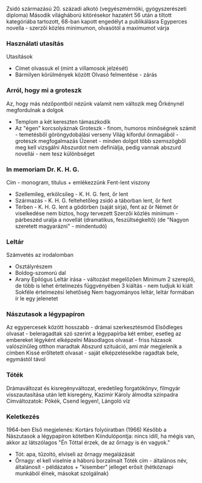 Zsidó származású 20. századi alkotó (vegyészmérnöki, gyógyszerészeti diploma)
Második világháború kitörésekor hazatért
56 után a tiltott kategóriába tartozott, 68-ban kapott engedélyt a publikálásra
Egyperces novella - szerzői közlés minimumon, olvasótól a maximumot várja
### Használati utasítás
Utasítások
- Címet olvassuk el (mint a villamosok jelzését)
- Bármilyen körülmények között
Olvasó felmentése - zárás
### Arról, hogy mi a groteszk
Az, hogy más nézőpontból nézünk valamit nem változik meg
Örkénynél megfordulnak a dolgok
- Templom a két kereszten támaszkodik
- Az "égen" korcsolyáznak
Groteszk - finom, humoros minőségnek számít - temetésből göröngydobálási verseny
Világ kifordul önmagából - groteszk megfogalmazás
Üzenet - minden dolgot több szemszögből meg kell vizsgálni
Abszurdot nem definiálja, pedig vannak abszurd novellái - nem tesz különbséget
### In memoriam Dr. K. H. G.
Cím - monogram, titulus + emlékezzünk
Fent-lent viszony
- Szellemileg, erkölcsileg - K. H. G. fent, őr lent
- Származás - K. H. G. feltehetőleg zsidó a táborban lent, őr fent
- Térben - K. H. G. lent a gödörben (saját sírja), fent az őr
Német őr viselkedése nem biztos, hogy tervezett
Szerzői közlés minimum - párbeszéd uralja a novellát (dramatikus, feszültségkeltő) (de "Nagyon szeretett magyarázni" - mindentudó)
### Leltár
Számvetés az irodalomban
- Osztályrészem
- Boldog-szomorú dal
- Arany Epilógus
Leltár írása - változást megelőzően
Minimum 2 szereplő, de több is lehet értelmezés függvényében
3 kiáltás - nem tudjuk ki kiált
Sokféle értelmezési lehetőség
Nem hagyományos leltár, leltár formában ír le egy jelenetet
### Nászutasok a légypapíron
Az egypercesek között hosszabb - drámai szerkesztésmód
Elsődleges olvasat - beleragadtak szó szerint a légypapírba két ember, esetleg az embereket légyként elképzelni
Másodlagos olvasat - friss házasok valószínűleg otthon maradtak
Abszurd szituáció, ami már megjelenik a címben
Kissé erőltetett olvasat - saját elképzeléseikbe ragadtak bele, egymástól távol
### Tóték
Drámaváltozat és kisregényváltozat, eredetileg forgatókönyv, filmgyár visszautasítása után lett kisregény, Kazimir Károly álmodta színpadra
Címváltozatok: Pókék, Csend legyen!, Lángoló víz
### Keletkezés
1964-ben
Első megjelenés: Kortárs folyóiratban (1966)
Később a Nászutasok a légypapíron kötetben
Kiindulópontja: nincs idill, ha mégis van, akkor az látszólagos
"Én Tóttal érzek, de az őrnagy is én vagyok."
- Tót: apa, tűzoltó, elviseli az őrnagy megalázását
- Őrnagy: el kell viselnie a háború borzalmait
Tóték cím - általános név, általánosít - példázatos + "kisember" jelleget erősít (hétköznapi munkából élnek, másokat szolgálnak)